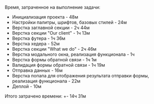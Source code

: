 Время, затраченное на выполнение задачи:
* Инициализация проекта - 48м
* Настройки палитры, шрифтов, базовых стилей - 24м
* Верстка заглавной секции - 2ч 44м
* Верстка секции "Our client" - 1ч 13м
* Верстка футера - 1ч 36м
* Верстка хедера - 52м
* Верстка секции "What we do" - 2ч 46м
* Верстка модального окна, реализация функционала - 1ч
* Верстка формы обратной связи - 1ч 1м
* Валидация формы обратной связи - 1ч 19м
* Отправка данных - 16м
* Верстка попапа для отображения результата отправки формы, реализация функционала - 22м
* Деплой - 10м

Итого затрачено времени: +- 14ч 31м